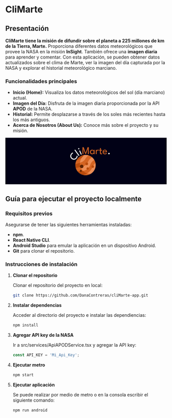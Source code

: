 # CliMarte

## Presentación

**CliMarte tiene la misión de difundir sobre el planeta a 225 millones de km de la Tierra, Marte.** Proporciona diferentes datos meteorológicos que provee la NASA en la misión **InSight**. También ofrece una **imagen diaria** para aprender y comentar. Con esta aplicación, se pueden obtener datos actualizados sobre el clima de Marte, ver la imagen del día capturada por la NASA y explorar el historial meteorológico marciano.

### Funcionalidades principales
- **Inicio (Home):** Visualiza los datos meteorológicos del sol (día marciano) actual.
- **Imagen del Día:** Disfruta de la imagen diaria proporcionada por la API **APOD** de la NASA.
- **Historial:** Permite desplazarse a través de los soles más recientes hasta los más antiguos.
- **Acerca de Nosotros (About Us):** Conoce más sobre el proyecto y su misión.

![Logo CliMarte](./src/assets/images/logo_readme.png)


## Guía para ejecutar el proyecto localmente

### Requisitos previos

Asegurarse de tener las siguientes herramientas instaladas:

- **npm**.
- **React Native CLI**.
- **Android Studio** para emular la aplicación en un dispositivo Android.
- **Git** para clonar el repositorio.

### Instrucciones de instalación

1. **Clonar el repositorio**

   Clonar el repositorio del proyecto en local:

   ```bash
   git clone https://github.com/DanaContreras/cliMarte-app.git
   ```

2. **Instalar dependencias**

   Acceder al directorio del proyecto e instalar las dependiencias:

   ```bash
   npm install
   ```

3. **Agregar API key de la NASA**

   Ir a src/services/ApiAPODService.tsx y agregar la API key:

   ```javascript
   const API_KEY = 'Mi_Api_Key';
   ```

4. **Ejecutar metro**

   ```bash
   npm start
   ```

5. **Ejecutar aplicación**

   Se puede realizar por medio de metro o en la consola escribir el siguiente comando:

   ```bash
   npm run android
   ```
